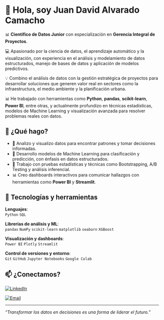 # 👋 Hola, soy Juan David Alvarado Camacho

📊 **Científico de Datos Junior** con especialización en **Gerencia Integral de Proyectos**.

💻 Apasionado por la ciencia de datos, el aprendizaje automático y la visualización, con experiencia en el análisis y modelamiento de datos estructurados, manejo de bases de datos y aplicación de modelos predictivos.

💡 Combino el análisis de datos con la gestión estratégica de proyectos para desarrollar soluciones que generen valor real en sectores como la infraestructura, el medio ambiente y la planificación urbana.

📊 He trabajado con herramientas como **Python**, **pandas**, **scikit-learn**, **Power BI**, entre otras, y actualmente profundizo en técnicas estadísticas, modelos de Machine Learning y visualización avanzada para resolver problemas reales con datos.

## 🚀 ¿Qué hago?

- 🔎 Analizo y visualizo datos para encontrar patrones y tomar decisiones informadas.
- 🤖 Desarrollo modelos de Machine Learning para clasificación y predicción, con énfasis en datos estructurados.
- 🧪 Trabajo con pruebas estadísticas y técnicas como Bootstrapping, A/B Testing y análisis inferencial.
- 📊 Creo dashboards interactivos para comunicar hallazgos con herramientas como **Power BI** y **Streamlit**.

## 🧰 Tecnologías y herramientas

**Lenguajes**:  
`Python` `SQL`

**Librerías de análisis y ML**:  
`pandas` `NumPy` `scikit-learn` `matplotlib` `seaborn` `XGBoost`

**Visualización y dashboards**:  
`Power BI` `Plotly` `Streamlit`

**Control de versiones y entorno**:  
`Git` `GitHub` `Jupyter Notebooks` `Google Colab`

## 📫 ¿Conectamos?

[![LinkedIn](https://img.shields.io/badge/-LINKEDIN-0077B5?style=for-the-badge&logo=linkedin&logoColor=white)](https://www.linkedin.com/in/juan-alvarado-camacho/)

[![Email](https://img.shields.io/badge/EMAIL-D14836?style=for-the-badge&logo=gmail&logoColor=white)](mailto:juan98022@gmail.com)


---

_“Transformar los datos en decisiones es una forma de liderar el futuro.”_
